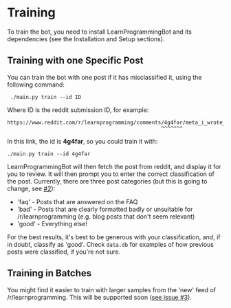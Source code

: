 # Training

To train the bot, you need to install LearnProgrammingBot and its dependencies (see the Installation and Setup sections).

## Training with one Specific Post
 You can train the bot with one post if it has misclassified it, using the following command:
 
     ./main.py train --id ID
     
 Where ID is the reddit submission ID, for example:
 
    https://www.reddit.com/r/learnprogramming/comments/4g4far/meta_i_wrote_a_bot_for_rlearnprogramming_that/
                                                      ^^^^^^^
In this link, the id is **4g4far**, so you could train it with:

    ./main.py train --id 4g4far
    
LearnProgrammingBot will then fetch the post from reddit, and display it for you to review. It will then prompt you to enter the correct classification of the post. Currently, there are three post categories (but this is going to change, see [#2](https://github.com/Aurora0001/LearnProgrammingBot/issues/2)):

- 'faq' - Posts that are answered on the FAQ
- 'bad' - Posts that are clearly formatted badly or unsuitable for /r/learnprogramming (e.g. blog posts that don't seem relevant)
- 'good' - Everything else!

For the best results, it's best to be generous with your classification, and, if in doubt, classify as 'good'. Check `data.db` for examples of how previous posts were classified, if you're not sure.

## Training in Batches
 You might find it easier to train with larger samples from the 'new' feed of /r/learnprogramming. This will be supported soon ([see issue #3](https://github.com/Aurora0001/LearnProgrammingBot/issues/3)).